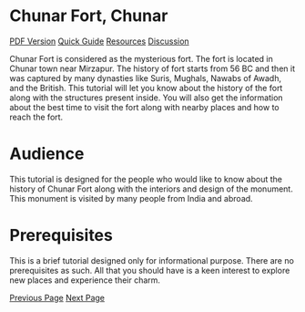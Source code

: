 # Chunar Fort, Chunar
[PDF Version](../chunar_fort/chunar_fort_pdf_version.md)
[Quick Guide](../chunar_fort/chunar_fort_quick_guide.md)
[Resources](../chunar_fort/chunar_fort_useful_resources.md)
[Discussion](../chunar_fort/chunar_fort_discussion.md)

Chunar Fort is considered as the mysterious fort. The fort is located in Chunar town near Mirzapur. The history of fort starts from 56 BC and then it was captured by many dynasties like Suris, Mughals, Nawabs of Awadh, and the British. This tutorial will let you know about the history of the fort along with the structures present inside. You will also get the information about the best time to visit the fort along with nearby places and how to reach the fort.

# Audience
This tutorial is designed for the people who would like to know about the history of Chunar Fort along with the interiors and design of the monument. This monument is visited by many people from India and abroad.

# Prerequisites
This is a brief tutorial designed only for informational purpose. There are no prerequisites as such. All that you should have is a keen interest to explore new places and experience their charm.


[Previous Page](../chunar_fort/index.md) [Next Page](../chunar_fort/chunar_fort_overview.md) 
